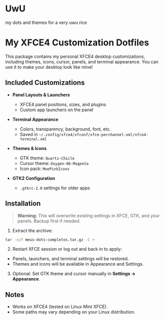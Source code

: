 # UwU
my dots and themes for a very uwu rice
# My XFCE4 Customization Dotfiles

This package contains my personal XFCE4 desktop customizations, including themes, icons, cursor, panels, and terminal appearance. You can use it to make your desktop look like mine!

## Included Customizations

* **Panel Layouts & Launchers**

  * XFCE4 panel positions, sizes, and plugins
  * Custom app launchers on the panel

* **Terminal Appearance**

  * Colors, transparency, background, font, etc.
  * Saved in `~/.config/xfce4/xfconf/xfce-perchannel-xml/xfce4-terminal.xml`

* **Themes & Icons**

  * GTK theme: `Quartz-Chicle`
  * Cursor theme: `Oxygen-06-Magenta`
  * Icon pack: `MoePinkIcons`

* **GTK2 Configuration**

  * `.gtkrc-2.0` settings for older apps

## Installation

> **Warning:** This will overwrite existing settings in XFCE, GTK, and your panels. Backup first if needed.

1. Extract the archive:

```bash
tar -xzf meus-dots-completos.tar.gz -C ~
```

2. Restart XFCE session or log out and back in to apply:

* Panels, launchers, and terminal settings will be restored.
* Themes and icons will be available in Appearance and Settings.

3. Optional: Set GTK theme and cursor manually in **Settings → Appearance**.

## Notes

* Works on XFCE4 (tested on Linux Mint XFCE).
* Some paths may vary depending on your Linux distribution.
